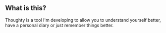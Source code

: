## What is this?
Thoughty is a tool I'm developing to allow you to understand yourself better, have a personal diary or just remember things better.
